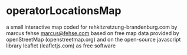 # operatorLocationsMap

a small interactive map coded for rehkitzretzung-brandenburg.com by
     marcus fehse <marcus@fehse.com>
based on free map data provided by openStreetMap (openstreetmap.org) and on the
open-source javascript library leaflet (leafletjs.com) as free software

